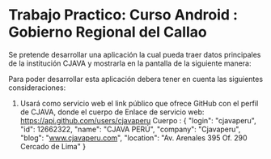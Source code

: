 # Trabajo Practico: Curso Android : Gobierno Regional del Callao

Se pretende desarrollar una aplicación la cual pueda traer datos principales de la institución CJAVA y mostrarla en la pantalla de la siguiente manera:




Para poder desarrollar esta aplicación debera tener en cuenta las siguientes consideraciones:

1. Usará como servicio web el link público que ofrece GitHub con el perfil de CJAVA, donde el cuerpo de 
      Enlace de servicio web: https://api.github.com/users/cjavaperu
      Cuerpo :
{
  "login": "cjavaperu",
  "id": 12662322,
  "name": "CJAVA PERÚ",
  "company": "Cjavaperu",
  "blog": "www.cjavaperu.com",
  "location": "Av. Arenales 395 Of. 290 Cercado de Lima"
}
      
        
      
      



